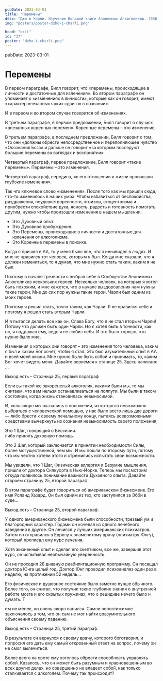 ```yaml
---
pubDate: 2023-03-01
title: "Перемены"
desc: "Джо и Чарли. Изучение Большой книги Анонимных Алкоголиков. (036)"
img: "posters/poster-dzho-i-charli.png"

head: "exit"
id: "37"
poster: "dzho-i-charli.png"
---
```


pubDate: 2023-03-01

# Перемены

В первом параграфе, Билл говорит, что «перемены, происходящие в личности и достаточные для излечения». Во втором параграфе он упоминает о «изменениях в личности», которые как он говорит, имеют «характер внезапных ярких сдвигов в сознании».

И в первом и во втором случае говорится об изменениях.

В третьем параграфе, в первом предложении, Билл говорит о случаях «внезапных коренных перемен». Коренные перемены – это изменение.

В третьем параграфе, в последнем предложении, Билл говорит о том, что они «должны обрести непосредственное и переполняющее чувство «Осознания Бога» и дальше он говорит «за которым последуют большие перемены во взглядах и восприятии»

Четвертый параграф, первое предложение, Билл говорит «такие перемены». Перемены – это изменения.

Четвертый параграф, середина, «в его отношении к жизни произошли глубокие изменения».

Так что ключевое слово «изменения». После того как мы пришли сюда, что-то изменилось в наших умах.
Чтобы избавиться от беспокойства, раздражения, неудовлетворенности, эгоизма, эгоцентризма и приобрести спокойствие духа, ясность, радость и готовность помогать другим, нужно чтобы произошли изменения в нашем мышлении.

- Это Духовный опыт.
- Это Духовное пробуждение.
- Это Перемены, происходящие в личности и достаточные для излечения от алкоголизма.
- Это Коренные перемены в психике.

Когда я пришел в АА, то у меня было все, что я ненавидел в людях. И мне не нравился тот человек, которым я был. Когда мне сказали, что я должен измениться, то я думал, что мне нужно стать таким, каким я не был.

Поэтому в начале трезвости я выбрал себе в Сообществе Анонимных Алкоголиков нескольких героев. Несколько человек, на которых я хотел быть похожим, и мне кажется, что в начале выздоровления нам нужны такие герои. Мне до сих пор нужны такие герои. Чарли был одним из моих героев.

Поэтому я решил стать, точно таким, как Чарли. Я не нравился себе и поэтому я решил стать вторым Чарли.

И я пытался делать все как он. Слава Богу, что я не стал вторым Чарли! Потому что должен быть один Чарли. Но я хотел быть в точности, как он, я подражал ему, ведь я не любил себя. И это было хорошо, это нужно было мне.

Изменения о которых они говорят – это изменения того человека, каким я был и каким Бог хочет, чтобы я стал. Это был изумительный опыт в АА и всей моей жизни. Мне нужно было быть собой и принимать, то, каким Бог хочет видеть меня. Давайте вернемся к станице 25. Здесь написано …

Выход есть – Страница 25, первый параграф

Если вы такой же закоренелый алкоголик, какими были мы, то мы считаем, что вам нельзя останавливаться на полпути. Мы были в таком состоянии, когда жизнь становилась невыносимой.

И, коль скоро мы оказались в положении, из которого невозможно выбраться с человеческой помощью, у нас было всего лишь две дороги — либо брести к своему печальному концу, пытаясь всевозможными средствами вычеркнуть из сознания невыносимость своего положения,

Это 1 Шаг, говорящий о Бессилии. <br>
либо принять духовную помощь.

Это 2 Шаг, который заключается в принятии необходимости Силы, более могущественной, чем мы.
И мы пошли по второму пути, потому что мы честно хотели этого и стремились испытать свои возможности.

Мы увидели, что 1 Шаг, Физическая аллергия и Безумие мышления, пришли от доктора Силкуорта в Нью-Йорке. Теперь мы посмотрим откуда появилось понимание важности Духовного опыта. Давайте откроем страницу 25, второй параграф.

В этом параграфе будет говориться об американском бизнесмене. Его имя Роланд Хазард. Он был одним из тех, кто заступился за Эбби в суде…

Выход есть – Страница 25, второй параграф.

У одного американского бизнесмена были способности, трезвый ум и благородный характер. Годами он кочевал из одного лечебного заведения в другое. Он лечился у лучших американских психиатров. Затем он отправился в Европу к знаменитому врачу (психиатру Юнгу), который прописал ему курс лечения.

Хотя жизненный опыт и сделал его скептиком, все же, завершив этот курс, он испытывал необычайную уверенность.

Он не проходил 28 дневную реабилитационную программу. Он посещал доктора Юнга целый год. Доктор Юнг проводил психоанализ один раз в неделю, на протяжении 52 недель…

Его физическое и душевное состояние было заметно лучше обычного. Более того, он считал, что получил такие глубокие знания о внутренней работе мозга и его скрытых пружинах, что о рецидиве нечего было и думать. Т

ем не менее, он очень скоро напился. Самое непостижимое заключалось в том, что он сам не мог найти вразумительного объяснения своему падению.

Выход есть – Страница 25, третий параграф.

В результате он вернулся к своему врачу, которого боготворил, и попросил его дать ему самый откровенный ответ на вопрос, почему он не смог вылечиться.

Более всего на свете ему хотелось обрести способность управлять собой. Казалось, что он может быть разумным и уравновешенным во всех других делах, но совершенно не владеет собой, как только сталкивается с алкоголем. Почему так происходит?
